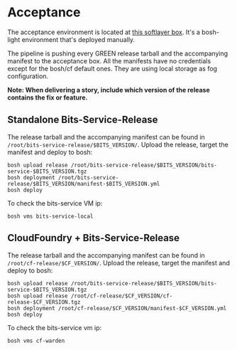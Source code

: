 # Acceptance

The acceptance environment is located at [this softlayer box](https://control.softlayer.com/devices/details/889955). It's a bosh-light environment that's deployed manually.

The pipeline is pushing every GREEN release tarball and the accompanying manifest to the acceptance box. All the manifests have no credentials except for the bosh/cf default ones. They are using local storage as fog configuration.

**Note: When delivering a story, include which version of the release contains the fix or feature.**

## Standalone Bits-Service-Release

The release tarball and the accompanying manifest can be found in `/root/bits-service-release/$BITS_VERSION/`. Upload the release, target the manifest and deploy to bosh:

```
bosh upload release /root/bits-service-release/$BITS_VERSION/bits-service-$BITS_VERSION.tgz
bosh deployment /root/bits-service-release/$BITS_VERSION/manifest-$BITS_VERSION.yml
bosh deploy
```

To check the bits-service VM ip:

```
bosh vms bits-service-local
```

## CloudFoundry + Bits-Service-Release

The release tarball and the accompanying manifest can be found in `/root/cf-release/$CF_VERSION/`. Upload the release, target the manifest and deploy to bosh:

```
bosh upload release /root/bits-service-release/$BITS_VERSION/bits-service-$BITS_VERSION.tgz
bosh upload release /root/cf-release/$CF_VERSION/cf-release-$CF_VERSION.tgz
bosh deployment /root/cf-release/$CF_VERSION/manifest-$CF_VERSION.yml
bosh deploy
```

To check the bits-service vm ip:

```
bosh vms cf-warden
```

